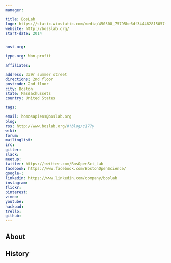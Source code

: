 ```yaml
---
manager:

title: BosLab
logo: https://static.wixstatic.com/media/450308_75795be6df344462815057fb851147b9.png/v1/fill/w_56,h_55,al_c,usm_0.66_1.00_0.01/450308_75795be6df344462815057fb851147b9.png
website: http://bosslab.org/
start-date: 2014


host-org:

type-org: Non-profit

affiliates:

address: 339r summer street
directions: 2nd floor
postcode: 2nd floor
city: Boston
state: Massachussets
country: United States

tags:

email: homosapiens@boslab.org
blog:
rss: http://www.boslab.org/#!blog/c177y
wiki:
forum:
mailinglist:
irc:
gitter:
slack:
meetup:
twitter: https://twitter.com/BosOpenSci_Lab
facebook: https://www.facebook.com/BostonOpenScience/
google+:
linkedin: https://www.linkedin.com/company/boslab
instagram:
flickr:
pinterest:
vimeo:
youtube:
hackpad:
trello:
github:
---
```


## About

## History
